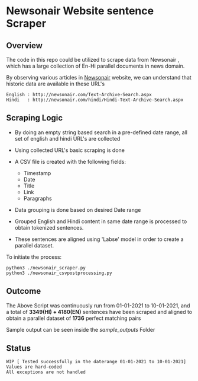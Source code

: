 # Newsonair Website sentence Scraper

## Overview

The code in this repo could be utilized to scrape data from Newsonair , which has a large collection of En-Hi parallel documents in news domain.

By observing various articles in [Newsonair](http://newsonair.com/) website, we can understand that historic data are available in these URL's

    English : http://newsonair.com/Text-Archive-Search.aspx
    Hindi   : http://newsonair.com/hindi/Hindi-Text-Archive-Search.aspx

## Scraping Logic

* By doing an empty string based search in a pre-defined date range, all set of english and hindi URL's are collected
* Using collected URL's basic scraping is done
* A CSV file is created with the following fields:
    *    Timestamp
    *    Date
    *    Title
    *    Link
    *    Paragraphs

* Data grouping is done based on desired Date range
* Grouped English and Hindi content in same date range is processed to obtain tokenized sentences.
* These sentences are aligned using 'Labse' model in order to create a parallel dataset.

To initiate the process:

    python3 ./newsonair_scraper.py
    python3 ./newsonair_csvpostprocessing.py


## Outcome

The Above Script was continuously run from 01-01-2021 to 10-01-2021, and a total of **3349(HI) + 4180(EN)** sentences have been scraped and aligned to obtain a parallel dataset of **1736** perfect matching pairs

Sample output can be seen inside the *sample_outputs* Folder

## Status

    WIP [ Tested successfully in the daterange 01-01-2021 to 10-01-2021]
    Values are hard-coded
    All exceptions are not handled
